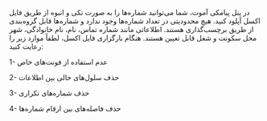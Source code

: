 <p>در پنل پیامکی آموت، شما می‌توانید شماره‌ها را به صورت تکی و انبوه از طریق فایل اکسل آپلود کنید. هیچ محدودیتی در تعداد شماره‌ها وجود ندارد و شماره‌ها قابل گروه‌بندی از طریق برچسب‌گذاری هستند. اطلاعاتی مانند شماره تماس، نام، نام خانوادگی، شهر محل سکونت و شغل قابل تعیین هستند. هنگام بارگزاری فایل اکسل، لطفاً موارد زیر را رعایت کنید:</p><p>1- عدم استفاده از فونت‌های خاص</p><p>2- حذف سلول‌های خالی بین اطلاعات</p><p>3- حذف شماره‌های تکراری</p><p>4- حذف فاصله‌های بین ارقام شماره‌ها</p>